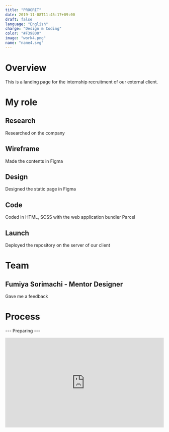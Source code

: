 ```yaml
---
title: "PROGRIT"
date: 2019-11-08T11:45:17+09:00
draft: false
language: "English"
charge: "Design & Coding"
color: "#F39800"
image: "work4.png"
name: "name4.svg"
---
```


# Overview
This is a landing page for the internship recruitment of our external client.


# My role
## Research
Researched on the company
## Wireframe
Made the contents in Figma
## Design
Designed the static page in Figma
## Code
Coded in HTML, SCSS with the web application bundler Parcel
## Launch
Deployed the repository on the server of our client


# Team

## Fumiya Sorimachi - Mentor Designer
Gave me a feedback


# Process

--- Preparing ---

<div style="padding:56.25% 0 0 0;position:relative;"><iframe src="https://player.vimeo.com/video/379405898?loop=1&title=0&byline=0&portrait=0" style="position:absolute;top:0;left:0;width:100%;height:100%;" frameborder="0" allow="autoplay; fullscreen" allowfullscreen></iframe></div><script src="https://player.vimeo.com/api/player.js"></script>